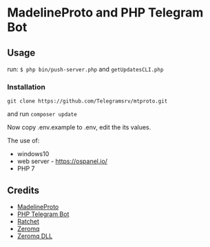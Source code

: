 # MadelineProto and PHP Telegram Bot

## Usage

run: ```$ php bin/push-server.php```
and ```getUpdatesCLI.php ```

### Installation

```
git clone https://github.com/Telegramsrv/mtproto.git
```
and run ```composer update```

Now copy .env.example to .env, edit the its values.

The use of:

* windows10 
* web server - https://ospanel.io/ 
* PHP 7 

## Credits
* [MadelineProto](https://github.com/danog/MadelineProto)
* [PHP Telegram Bot](https://github.com/php-telegram-bot/core)
* [Ratchet](http://socketo.me/docs/push)
* [Zeromq](http://zeromq.org/bindings:php)
* [Zeromq DLL](http://pecl.php.net/package/zmq)
